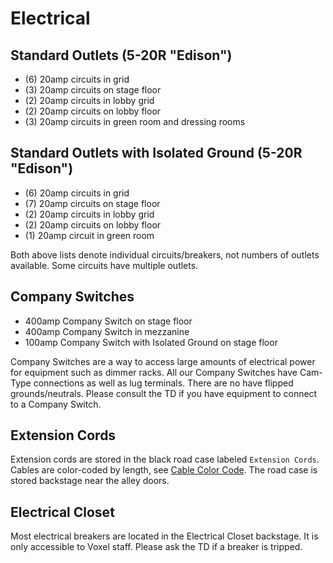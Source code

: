 # Electrical

## Standard Outlets (5-20R "Edison")
- (6) 20amp circuits in grid
- (3) 20amp circuits on stage floor
- (2) 20amp circuits in lobby grid
- (2) 20amp circuits on lobby floor
- (3) 20amp circuits in green room and dressing rooms

## Standard Outlets with Isolated Ground (5-20R "Edison")
- (6) 20amp circuits in grid
- (7) 20amp circuits on stage floor
- (2) 20amp circuits in lobby grid
- (2) 20amp circuits on lobby floor
- (1) 20amp circuit in green room

Both above lists denote individual circuits/breakers, not numbers of outlets available. Some circuits have multiple outlets.


## Company Switches
- 400amp Company Switch on stage floor
- 400amp Company Switch in mezzanine
- 100amp Company Switch with Isolated Ground on stage floor

Company Switches are a way to access large amounts of electrical power for equipment such as dimmer racks. All our Company Switches have Cam-Type connections as well as lug terminals. There are no have flipped grounds/neutrals. Please consult the TD if you have equipment to connect to a Company Switch.

## Extension Cords
Extension cords are stored in the black road case labeled `Extension Cords`. Cables are color-coded by length, see [Cable Color Code](cables.md#color-code). The road case is stored backstage near the alley doors.

## Electrical Closet
Most electrical breakers are located in the Electrical Closet backstage. It is only accessible to Voxel staff. Please ask the TD if a breaker is tripped.
